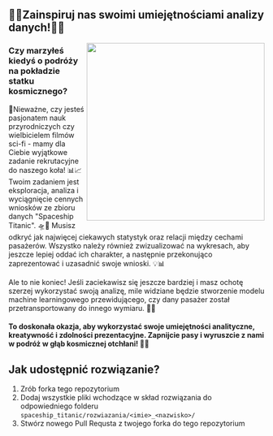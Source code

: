 ## 🚀🌌Zainspiruj nas swoimi umiejętnościami analizy danych!🚀🌌

<img align="right" width="350px" src="https://github.com/Kolo-Naukowe-Data-Science-PW/Rekrutacja_2023/assets/30211831/ff323ce0-005a-400c-ae5e-c794e6d00081" />

### Czy marzyłeś kiedyś o podróży na pokładzie statku kosmicznego? 

🚢Nieważne, czy jesteś pasjonatem nauk przyrodniczych czy wielbicielem filmów sci-fi - mamy dla Ciebie wyjątkowe zadanie rekrutacyjne do naszego koła! 📊📈 Twoim zadaniem jest eksploracja, analiza i wyciągnięcie cennych wniosków ze zbioru danych "Spaceship Titanic".  🛸🌠 Musisz odkryć jak najwięcej ciekawych statystyk oraz relacji między cechami pasażerów. Wszystko należy również zwizualizować na wykresach, aby jeszcze lepiej oddać ich charakter, a następnie przekonująco zaprezentować i uzasadnić swoje wnioski. 💡📊

Ale to nie koniec! Jeśli zaciekawisz się jeszcze bardziej i masz ochotę szerzej wykorzystać swoją analizę, mile widziane będzie stworzenie modelu machine learningowego przewidującego, czy dany pasażer został przetransportowany do innego wymiaru. 🤖🌌

####  To doskonała okazja, aby wykorzystać swoje umiejętności analityczne, kreatywność i zdolności prezentacyjne. Zapnijcie pasy i wyruszcie z nami w podróż w głąb kosmicznej otchłani! 🚀🌌

## Jak udostępnić rozwiązanie?

1. Zrób forka tego repozytorium
2. Dodaj wszystkie pliki wchodzące w skład rozwiązania do odpowiedniego folderu `spaceship_titanic/rozwiazania/<imie>_<nazwisko>/`
3. Stwórz nowego Pull Requsta z twojego forka do tego repozytorium
